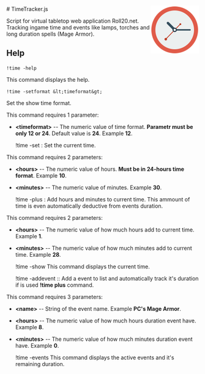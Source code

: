 <img style="float: right;" src="https://raw.githubusercontent.com/capekfilip/roll20-scripts/master/time-tracker/thumb.png" alt="TimeTracker">
# TimeTracker.js

Script for virtual tabletop web application Roll20.net. Tracking ingame time and events like lamps, torches and long duration spells (Mage Armor).

## Help

	!time -help
This command displays the help.

	!time -setformat &lt;timeformat&gt;
Set the show time format.

This command requires 1 parameter:
- **&lt;timeformat&gt;** -- The numeric value of time format. **Parametr must be only 12 or 24**. Default value is **24**. Example **12**.

	!time -set <hours>:<minutes>
Set the current time.

This command requires 2 parameters:
- **&lt;hours&gt;** -- The numeric value of hours. **Must be in 24-hours time format**. Example **10**.
- **&lt;minutes&gt;** -- The numeric value of minutes. Example **30**.


	!time -plus <hours>:<minutes>
Add hours and minutes to current time. This ammount of time is even automatically deductive from events duration.

This command requires 2 parameters:
- **&lt;hours&gt;** -- The numeric value of how much hours add to current time. Example **1**.
- **&lt;minutes&gt;** -- The numeric value of how much minutes add to current time. Example **28**.

	!time -show
This command displays the current time.

	!time -addevent <name>:<hours>:<minutes>
Add a event to list and automatically track it&apos;s duration if is used **!time plus** command.

This command requires 3 parameters:
- **&lt;name&gt;** -- String of the event name. Example **PC&apos;s Mage Armor**.
- **&lt;hours&gt;** -- The numeric value of how much hours duration event have. Example **8**.
- **&lt;minutes&gt;** -- The numeric value of how much minutes duration event have. Example **0**.

	!time -events
This command displays the active events and it&apos;s remaining duration.